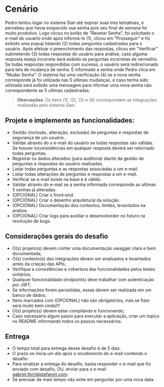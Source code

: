 # Cenário

Pedro tentou logar no sistema Sian até expirar suas tres tentativas, e percebeu que havia esquecido sua senha pois seu final de semana foi muito produtivo. Logo clicou no botão de "Resetar Senha", foi solicitado o e-mail do usuário onde após informá-lo (1), clicou em "Prosseguir" e foi exibido uma popup listando (2) todas perguntas cadastradas para o usuário. Após efetuar o preenchimento das respostas, clicou em "Verificar" submetendo (3) todas respostas do usuário para análise, caso alguma resposta esteja incorreta será exibido as perguntas incorretas de vermelho. Se todas respostas respondidas com sucesso, o usuário será redirecionado para tela de mudança de senha. É informado a senha onde Pedro clica em "Mudar Senha". O sistema faz uma verificação (4) se a nova senha corresponde já foi utilizada nas 5 ultimas mudanças, e caso tenha sido utilizada será exibido uma mensagem para nformar uma nova senha não correspondente as 5 ultimas cadastradas.

> **Obervações**: Os itens (1), (2), (3) e (4) correspondem as integrações realizadas pelo sistema Sian.

## Projete e implemente as funcionalidades:
* Gestão (inclusão, alteração, exclusão) de perguntas e respostas de segurança de um usuário.
* Validar através do o e-mail do usuário se todas respostas são válidas. Se houver inconsistências em qualquer resposta deverá ser retornado todas perguntas.
* Registrar os dados alterados (para auditoria) diante da gestão de perguntas e respostas do usuário realizadas.
* Listar todas perguntas e as respostas associadas a um e-mail.
* Listar todas alterações de perguntas e respostas a um e-mail.
* Verificar se e-mail existe na base e é válido.
* Validar através do e-mail se a senha informada corresponde as ultimas 5 senhas já alteradas.
* (OPCIONAL) Criar o front-end.
* (OPCIONAL) Criar o desenho arquitetural da solução. 
* (OPCIONAL) Documentação dos contextos, limites, levantados na análise.
* (OPCIONAL) Criar logs para auxiliar o desenvolvedor no futuro na resolução de bugs.

## Considerações gerais do desafio
* O(s) projeto(s) devem conter uma documentação swagger clara e bem documentada;
* O(s) contexto(s) das integrações devem ser analisados e levantados antes da criação das APIs;
* Verifique a consistências e cobertura das funcionalidades pelos testes unitários;
* Qualquer funcionalidade (endpoints) deve trabalhar com autenticação por JWT;
* Se informações forem persistidas, essas devem ser realizada em um banco de dados;
* Itens marcados com (OPCIONAL) não são obrigatórios, más se fizer será muito bem vindo!!!
* O(s) projeto(s) devem estar compilando e funcionando;
* Caso necessário algum passo para executar a aplicação, criar um topico no README informando todos os passos necessários.

## Entrega
* O tempo total para entrega desse desafio é de 5 dias. 
* O prazo se inicia _um dia após o recebimento_ do e-mail contendo o desafio.
* Para sinalizar a entrega do desafio, basta responder o e-mail que foi enviado com desafio, OU, enviar para o e-mail gabriel.ferri@stefanini.com.
* Se precisar de mais tempo não exite em perguntar por uma nova data.
